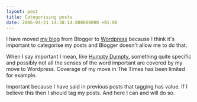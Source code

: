 ```yaml
---
layout: post
title: Categorising posts
date: 2006-04-21 14:38:14.000000000 +01:00
---
```

I have moved <a href="https://dominicsayers.wordpress.com" title="Dominic Sayers">my blog</a> from Blogger to <a href="https://wordpress.com/" title="Wordpress" target="_blank">Wordpress</a> because I think it&#39;s important to categorise my posts and Blogger doesn&#39;t allow me to do that.

When I say important I mean, like <a href="https://en.wikipedia.org/wiki/Humpty_dumpty#Exploitation" target="_blank">Humpty Dumpty</a>, something quite specific and possibly not all the senses of the word important are covered by my move to Wordpress. Coverage of my move in The Times has been limited for example.

Important because I have said in previous posts that tagging has value. If I believe this then I should tag my posts. And here I can and will do so.
